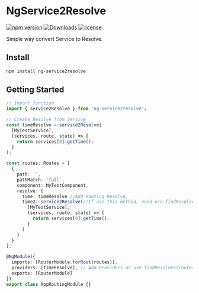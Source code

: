 # NgService2Resolve

[![npm version](https://badge.fury.io/js/ng-service2resolve.svg)](https://badge.fury.io/js/ng-service2resolve)
[![Downloads](https://img.shields.io/npm/dm/ng-service2resolve.svg)](https://www.npmjs.com/package/ng-service2resolve)
[![license](https://img.shields.io/github/license/xupeiyao/ngService2Resolve.svg)](https://github.com/XuPeiYao/ngService2Resolve/blob/master/LICENSE)

Simple way convert Service to Resolve.

## Install

```bash
npm install ng-service2resolve
```

## Getting Started

```typescript
// Import function
import { service2Resolve } from 'ng-service2resolve';

// Create Resolve from Service
const timeResolve = service2Resolve(
  [MyTestService],
  (services, route, state) => {
    return services[0].getTime();
  }
);

const routes: Routes = [
  {
    path: '',
    pathMatch: 'full',
    component: MyTestComponent,
    resolve: {
      time: timeResolve //Add Routing Resolve,
      time2: service2Resolve(//If use this method, need use findResolves function get all Resolve of routes
        [MyTestService],
        (services, route, state) => {
          return services[0].getTime();
        }
      )
    }
  }
];

@NgModule({
  imports: [RouterModule.forRoot(routes)],
  providers: [timeResolve], // Add Providers or use findResolves(routes) function
  exports: [RouterModule]
})
export class AppRoutingModule {}
```

